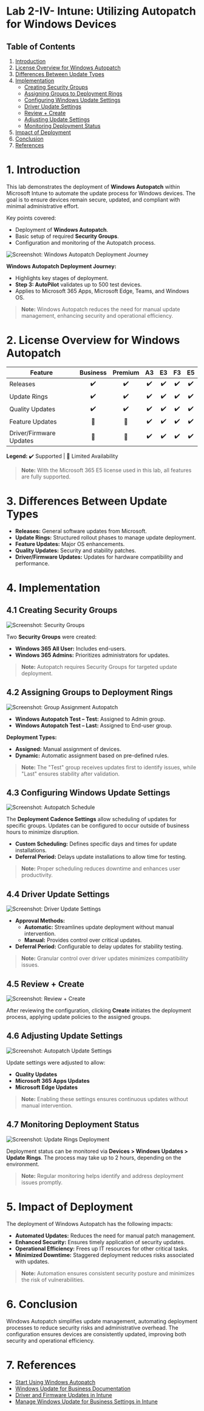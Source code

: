 
# Lab 2-IV- Intune: Utilizing Autopatch for Windows Devices

## Table of Contents
1. [Introduction](#1-introduction)
2. [License Overview for Windows Autopatch](#2-license-overview-for-windows-autopatch)
3. [Differences Between Update Types](#3-differences-between-update-types)
4. [Implementation](#4-implementation)
   - [Creating Security Groups](#41-creating-security-groups)
   - [Assigning Groups to Deployment Rings](#42-assigning-groups-to-deployment-rings)
   - [Configuring Windows Update Settings](#43-configuring-windows-update-settings)
   - [Driver Update Settings](#44-driver-update-settings)
   - [Review + Create](#45-review--create)
   - [Adjusting Update Settings](#46-adjusting-update-settings)
   - [Monitoring Deployment Status](#47-monitoring-deployment-status)
5. [Impact of Deployment](#5-impact-of-deployment)
6. [Conclusion](#6-conclusion)
7. [References](#7-references)

# 1. Introduction

This lab demonstrates the deployment of **Windows Autopatch** within Microsoft Intune to automate the update process for Windows devices. The goal is to ensure devices remain secure, updated, and compliant with minimal administrative effort.

Key points covered:

- Deployment of **Windows Autopatch**.
- Basic setup of required **Security Groups**.
- Configuration and monitoring of the Autopatch process.

![Screenshot: Windows Autopatch Deployment Journey](https://i.imgur.com/U9GBC8D.png)

**Windows Autopatch Deployment Journey:**
- Highlights key stages of deployment.
- **Step 3: AutoPilot** validates up to 500 test devices.
- Applies to Microsoft 365 Apps, Microsoft Edge, Teams, and Windows OS.

> **Note:** Windows Autopatch reduces the need for manual update management, enhancing security and operational efficiency.

# 2. License Overview for Windows Autopatch

| **Feature**                | Business | Premium | A3 | E3 | F3 | E5 |
|----------------------------|:--------:|:-------:|:--:|:--:|:--:|:--:|
| Releases                   | ✔️       | ✔️      | ✔️ | ✔️ | ✔️ | ✔️ |
| Update Rings               | ✔️       | ✔️      | ✔️ | ✔️ | ✔️ | ✔️ |
| Quality Updates            | ✔️       | ✔️      | ✔️ | ✔️ | ✔️ | ✔️ |
| Feature Updates            | 🔶       | 🔶      | ✔️ | ✔️ | ✔️ | ✔️ |
| Driver/Firmware Updates    | 🔶       | 🔶      | ✔️ | ✔️ | ✔️ | ✔️ |

**Legend:** ✔️ Supported | 🔶 Limited Availability

> **Note:** With the Microsoft 365 E5 license used in this lab, all features are fully supported.

# 3. Differences Between Update Types

- **Releases:** General software updates from Microsoft.
- **Update Rings:** Structured rollout phases to manage update deployment.
- **Feature Updates:** Major OS enhancements.
- **Quality Updates:** Security and stability patches.
- **Driver/Firmware Updates:** Updates for hardware compatibility and performance.

# 4. Implementation

## 4.1 Creating Security Groups

![Screenshot: Security Groups](https://i.imgur.com/jVAixUj.png)

Two **Security Groups** were created:

- **Windows 365 All User:** Includes end-users.
- **Windows 365 Admins:** Prioritizes administrators for updates.

> **Note:** Autopatch requires Security Groups for targeted update deployment.

## 4.2 Assigning Groups to Deployment Rings

![Screenshot: Group Assignment Autopatch](https://i.imgur.com/z9luuh2.png)

- **Windows Autopatch Test – Test:** Assigned to Admin group.
- **Windows Autopatch Test – Last:** Assigned to End-user group.

**Deployment Types:**
- **Assigned:** Manual assignment of devices.
- **Dynamic:** Automatic assignment based on pre-defined rules.

> **Note:** The "Test" group receives updates first to identify issues, while "Last" ensures stability after validation.

## 4.3 Configuring Windows Update Settings

![Screenshot: Autopatch Schedule](https://i.imgur.com/qOdP2yG.png)

The **Deployment Cadence Settings** allow scheduling of updates for specific groups. Updates can be configured to occur outside of business hours to minimize disruption.

- **Custom Scheduling:** Defines specific days and times for update installations.
- **Deferral Period:** Delays update installations to allow time for testing.

> **Note:** Proper scheduling reduces downtime and enhances user productivity.

## 4.4 Driver Update Settings

![Screenshot: Driver Update Settings](https://i.imgur.com/SBBNH4J.png)

- **Approval Methods:**
  - **Automatic:** Streamlines update deployment without manual intervention.
  - **Manual:** Provides control over critical updates.
- **Deferral Period:** Configurable to delay updates for stability testing.

> **Note:** Granular control over driver updates minimizes compatibility issues.

## 4.5 Review + Create

![Screenshot: Review + Create](https://imgur.com/VuHnck0.png)

After reviewing the configuration, clicking **Create** initiates the deployment process, applying update policies to the assigned groups.

## 4.6 Adjusting Update Settings

![Screenshot: Autopatch Update Settings](https://imgur.com/bTv1NJa.png)

Update settings were adjusted to allow:

- **Quality Updates**
- **Microsoft 365 Apps Updates**
- **Microsoft Edge Updates**

> **Note:** Enabling these settings ensures continuous updates without manual intervention.

## 4.7 Monitoring Deployment Status

![Screenshot: Update Rings Deployment](https://imgur.com/ZA31ztm.png)

Deployment status can be monitored via **Devices > Windows Updates > Update Rings**. The process may take up to 2 hours, depending on the environment.

> **Note:** Regular monitoring helps identify and address deployment issues promptly.

# 5. Impact of Deployment

The deployment of Windows Autopatch has the following impacts:

- **Automated Updates:** Reduces the need for manual patch management.
- **Enhanced Security:** Ensures timely application of security updates.
- **Operational Efficiency:** Frees up IT resources for other critical tasks.
- **Minimized Downtime:** Staggered deployment reduces risks associated with updates.

> **Note:** Automation ensures consistent security posture and minimizes the risk of vulnerabilities.

# 6. Conclusion

Windows Autopatch simplifies update management, automating deployment processes to reduce security risks and administrative overhead. The configuration ensures devices are consistently updated, improving both security and operational efficiency.

# 7. References

- [Start Using Windows Autopatch](https://learn.microsoft.com/en-us/windows/deployment/windows-autopatch/prepare/windows-autopatch-feature-activation?source=recommendations)
- [Windows Update for Business Documentation](https://learn.microsoft.com/en-us/windows/deployment/update/windows-update-for-business)
- [Driver and Firmware Updates in Intune](https://learn.microsoft.com/en-us/mem/intune/protect/windows-driver-update-management)
- [Manage Windows Update for Business Settings in Intune](https://learn.microsoft.com/en-us/mem/intune/protect/windows-update-for-business-settings)
